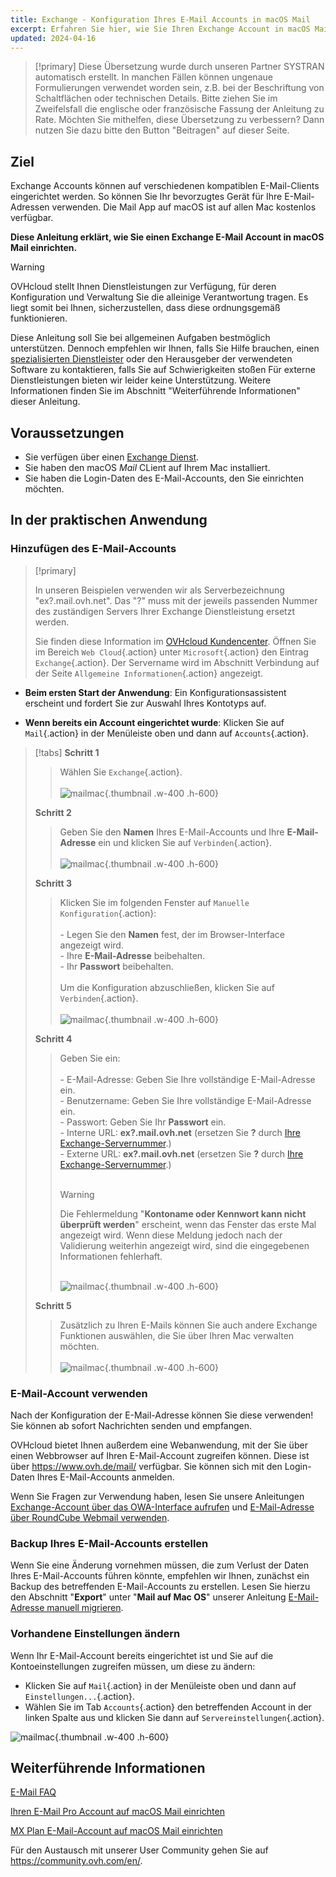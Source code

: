 ```yaml
---
title: Exchange - Konfiguration Ihres E-Mail Accounts in macOS Mail
excerpt: Erfahren Sie hier, wie Sie Ihren Exchange Account in macOS Mail einrichten
updated: 2024-04-16
---
```


<style>
.w-400 {
  max-width:400px !important;
}
.h-600 {
  max-height:600px !important;
}
</style>

> [!primary]
> Diese Übersetzung wurde durch unseren Partner SYSTRAN automatisch erstellt. In manchen Fällen können ungenaue Formulierungen verwendet worden sein, z.B. bei der Beschriftung von Schaltflächen oder technischen Details. Bitte ziehen Sie im Zweifelsfall die englische oder französische Fassung der Anleitung zu Rate. Möchten Sie mithelfen, diese Übersetzung zu verbessern? Dann nutzen Sie dazu bitte den Button "Beitragen" auf dieser Seite.
>

## Ziel

Exchange Accounts können auf verschiedenen kompatiblen E-Mail-Clients eingerichtet werden. So können Sie Ihr bevorzugtes Gerät für Ihre E-Mail-Adressen verwenden. Die Mail App auf macOS ist auf allen Mac kostenlos verfügbar.

**Diese Anleitung erklärt, wie Sie einen Exchange E-Mail Account in macOS Mail einrichten.**


> [!warning]
> OVHcloud stellt Ihnen Dienstleistungen zur Verfügung, für deren Konfiguration und Verwaltung Sie die alleinige Verantwortung tragen. Es liegt somit bei Ihnen, sicherzustellen, dass diese ordnungsgemäß funktionieren.
> 
> Diese Anleitung soll Sie bei allgemeinen Aufgaben bestmöglich unterstützen. Dennoch empfehlen wir Ihnen, falls Sie Hilfe brauchen, einen [spezialisierten Dienstleister](/links/partner) oder den Herausgeber der verwendeten Software zu kontaktieren, falls Sie auf Schwierigkeiten stoßen Für externe Dienstleistungen bieten wir leider keine Unterstützung. Weitere Informationen finden Sie im Abschnitt "Weiterführende Informationen" dieser Anleitung.
>

## Voraussetzungen

- Sie verfügen über einen [Exchange Dienst](links/web/emails-hosted-exchange).
- Sie haben den macOS *Mail* CLient auf Ihrem Mac installiert.
- Sie haben die Login-Daten des E-Mail-Accounts, den Sie einrichten möchten.
 
## In der praktischen Anwendung

### Hinzufügen des E-Mail-Accounts <a name="addaccount"></a>

> [!primary]
>
> In unseren Beispielen verwenden wir als Serverbezeichnung "ex?.mail.ovh.net". Das "?" muss mit der jeweils passenden Nummer des zuständigen Servers Ihrer Exchange Dienstleistung ersetzt werden.
>
> Sie finden diese Information im [OVHcloud Kundencenter](links/manager). Öffnen Sie im Bereich `Web Cloud`{.action} unter `Microsoft`{.action} den Eintrag `Exchange`{.action}. Der Servername wird im Abschnitt Verbindung auf der Seite `Allgemeine Informationen`{.action} angezeigt.
>

- **Beim ersten Start der Anwendung**: Ein Konfigurationsassistent erscheint und fordert Sie zur Auswahl Ihres Kontotyps auf.

- **Wenn bereits ein Account eingerichtet wurde**: Klicken Sie auf `Mail`{.action} in der Menüleiste oben und dann auf `Accounts`{.action}.

> [!tabs]
> **Schritt 1**
>> Wählen Sie `Exchange`{.action}.<br><br>
>> ![mailmac](images/mail-mac-exchange01.png){.thumbnail .w-400 .h-600}
>>
> **Schritt 2**
>> Geben Sie den **Namen** Ihres E-Mail-Accounts und Ihre **E-Mail-Adresse** ein und klicken Sie auf `Verbinden`{.action}. <br><br>
>> ![mailmac](images/mail-mac-exchange02.png){.thumbnail .w-400 .h-600}
>>
> **Schritt 3**
>> Klicken Sie im folgenden Fenster auf `Manuelle Konfiguration`{.action}: <br><br>- Legen Sie den **Namen** fest, der im Browser-Interface angezeigt wird. <br>- Ihre **E-Mail-Adresse** beibehalten.<br>- Ihr **Passwort** beibehalten. <br><br>Um die Konfiguration abzuschließen, klicken Sie auf `Verbinden`{.action}. <br><br>
>>![mailmac](images/mail-mac-exchange03.png){.thumbnail .w-400 .h-600}
>>
> **Schritt 4**
>> Geben Sie ein: <br><br>- E-Mail-Adresse: Geben Sie Ihre vollständige E-Mail-Adresse ein.<br>- Benutzername: Geben Sie Ihre vollständige E-Mail-Adresse ein. <br>- Passwort: Geben Sie Ihr **Passwort** ein.<br> - Interne URL: **ex?.mail.ovh.net** (ersetzen Sie **?** durch [Ihre Exchange-Servernummer](#addaccount).)<br>- Externe URL: **ex?.mail.ovh.net** (ersetzen Sie **?** durch [Ihre Exchange-Servernummer](#addaccount).)<br><br>
>>
>> > [!warning]
>> >
>> > Die Fehlermeldung "**Kontoname oder Kennwort kann nicht überprüft werden**" erscheint, wenn das Fenster das erste Mal angezeigt wird. Wenn diese Meldung jedoch nach der Validierung weiterhin angezeigt wird, sind die eingegebenen Informationen fehlerhaft.<br><br>
>>
>> ![mailmac](images/mail-mac-exchange04.png){.thumbnail .w-400 .h-600}
>>
> **Schritt 5**
>> Zusätzlich zu Ihren E-Mails können Sie auch andere Exchange Funktionen auswählen, die Sie über Ihren Mac verwalten möchten. <br><br>![mailmac](images/mail-mac-exchange05.png){.thumbnail .w-400 .h-600}

### E-Mail-Account verwenden

Nach der Konfiguration der E-Mail-Adresse können Sie diese verwenden! Sie können ab sofort Nachrichten senden und empfangen.

OVHcloud bietet Ihnen außerdem eine Webanwendung, mit der Sie über einen Webbrowser auf Ihren E-Mail-Account zugreifen können. Diese ist über <https://www.ovh.de/mail/> verfügbar. Sie können sich mit den Login-Daten Ihres E-Mail-Accounts anmelden.

Wenn Sie Fragen zur Verwendung haben, lesen Sie unsere Anleitungen [Exchange-Account über das OWA-Interface aufrufen](/pages/web_cloud/email_and_collaborative_solutions/using_the_outlook_web_app_webmail/email_owa) und [E-Mail-Adresse über RoundCube Webmail verwenden](/pages/web_cloud/email_and_collaborative_solutions/mx_plan/email_roundcube#ou-et-comment-à-au-webmail-roundcube).

### Backup Ihres E-Mail-Accounts erstellen

Wenn Sie eine Änderung vornehmen müssen, die zum Verlust der Daten Ihres E-Mail-Accounts führen könnte, empfehlen wir Ihnen, zunächst ein Backup des betreffenden E-Mail-Accounts zu erstellen. Lesen Sie hierzu den Abschnitt "**Export**" unter "**Mail auf Mac OS**" unserer Anleitung [E-Mail-Adresse manuell migrieren](/pages/web_cloud/email_and_collaborative_solutions/migrating/manual_email_migration#exportieren).

### Vorhandene Einstellungen ändern

Wenn Ihr E-Mail-Account bereits eingerichtet ist und Sie auf die Kontoeinstellungen zugreifen müssen, um diese zu ändern:

- Klicken Sie auf `Mail`{.action} in der Menüleiste oben und dann auf `Einstellungen...`{.action}.
- Wählen Sie im Tab `Accounts`{.action} den betreffenden Account in der linken Spalte aus und klicken Sie dann auf `Servereinstellungen`{.action}.

![mailmac](images/mail-mac-exchange06.png){.thumbnail .w-400 .h-600}

## Weiterführende Informationen

[E-Mail FAQ](/pages/web_cloud/email_and_collaborative_solutions/mx_plan/faq-emails)

[Ihren E-Mail Pro Account auf macOS Mail einrichten](/pages/web_cloud/email_and_collaborative_solutions/email_pro/how_to_configure_mail_macos)

[MX Plan E-Mail-Account auf macOS Mail einrichten](/pages/web_cloud/email_and_collaborative_solutions/mx_plan/how_to_configure_mail_macos)

Für den Austausch mit unserer User Community gehen Sie auf <https://community.ovh.com/en/>.
